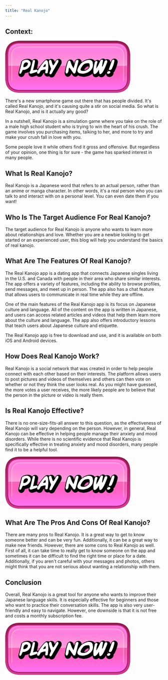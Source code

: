 ```yaml
---
title: "Real Kanojo"
---
```


## Context:

[![button](https://github.com/erogames/erogames.github.io/blob/main/Play_Now.png?raw=true)](https://erogeshi.com/play-now)


There's a new smartphone game out there that has people divided. It's called Real Kanojo, and it's causing quite a stir on social media. So what is Real Kanojo, and is it actually any good?

In a nutshell, Real Kanojo is a simulation game where you take on the role of a male high school student who is trying to win the heart of his crush. The game involves you purchasing items, talking to her, and more to try and make your crush fall in love with you.

Some people love it while others find it gross and offensive. But regardless of your opinion, one thing is for sure - the game has sparked interest in many people.

## What Is Real Kanojo?

Real Kanojo is a Japanese word that refers to an actual person, rather than an anime or manga character. In other words, it's a real person who you can talk to and interact with on a personal level. You can even date them if you want!

## Who Is The Target Audience For Real Kanojo?

The target audience for Real Kanojo is anyone who wants to learn more about relationships and love. Whether you are a newbie looking to get started or an experienced user, this blog will help you understand the basics of real kanojo.

## What Are The Features Of Real Kanojo?

The Real Kanojo app is a dating app that connects Japanese singles living in the U.S. and Canada with people in their area who share similar interests. The app offers a variety of features, including the ability to browse profiles, send messages, and meet up in person. The app also has a chat feature that allows users to communicate in real time while they are offline.

One of the main features of the Real Kanojo app is its focus on Japanese culture and language. All of the content on the app is written in Japanese, and users can access related articles and videos that help them learn more about the culture and language. The app also offers introductory lessons that teach users about Japanese culture and etiquette.

The Real Kanojo app is free to download and use, and it is available on both iOS and Android devices.

## How Does Real Kanojo Work?
Real Kanojo is a social network that was created in order to help people connect with each other based on their interests. The platform allows users to post pictures and videos of themselves and others can then vote on whether or not they think the user looks real. As you might have guessed, the more votes a user receives, the more likely people are to believe that the person in the picture or video is really them.

## Is Real Kanojo Effective?

There is no one-size-fits-all answer to this question, as the effectiveness of Real Kanojo will vary depending on the person. However, in general, Real Kanojo can be effective in helping people manage their anxiety and mood disorders. While there is no scientific evidence that Real Kanojo is specifically effective in treating anxiety and mood disorders, many people find it to be a helpful tool.

[![button](https://github.com/erogames/erogames.github.io/blob/main/Play_Now.png?raw=true)](https://erogeshi.com/play-now)

## What Are The Pros And Cons Of Real Kanojo?
There are many pros to Real Kanojo. It is a great way to get to know someone better and can be very fun. Additionally, it can be a great way to make new friends. However, there are some cons to Real Kanojo as well. First of all, it can take time to really get to know someone on the app and sometimes it can be difficult to find the right time or place for a date. Additionally, if you aren't careful with your messages and photos, others might think that you are not serious about wanting a relationship with them.

## Conclusion

Overall, Real Kanojo is a great tool for anyone who wants to improve their Japanese language skills. It is especially effective for beginners and those who want to practice their conversation skills. The app is also very user-friendly and easy to navigate. However, one downside is that it is not free and costs a monthly subscription fee.

[![button](https://github.com/erogames/erogames.github.io/blob/main/Play_Now.png?raw=true)](https://erogeshi.com/play-now)